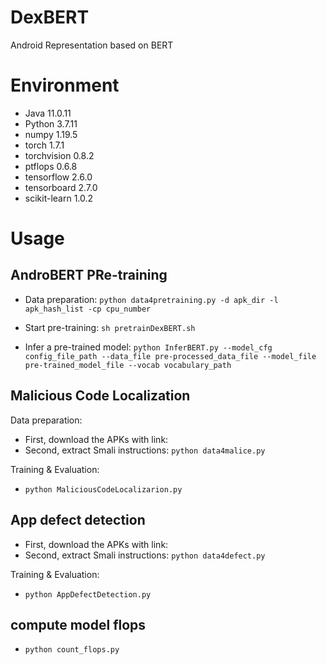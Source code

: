# DexBERT
Android Representation based on BERT

# Environment

  - Java 11.0.11
  - Python 3.7.11
  - numpy 1.19.5
  - torch 1.7.1
  - torchvision 0.8.2
  - ptflops 0.6.8
  - tensorflow 2.6.0
  - tensorboard 2.7.0
  - scikit-learn 1.0.2

# Usage

## AndroBERT PRe-training
  - Data preparation: ```python data4pretraining.py -d apk_dir -l apk_hash_list -cp cpu_number```

  - Start pre-training: ```sh pretrainDexBERT.sh```

  - Infer a pre-trained model: ```python InferBERT.py --model_cfg config_file_path --data_file pre-processed_data_file --model_file pre-trained_model_file --vocab vocabulary_path```

## Malicious Code Localization
Data preparation: 
  - First, download the APKs with link: 
  - Second, extract Smali instructions: ```python data4malice.py```

Training & Evaluation:
  - ```python MaliciousCodeLocalizarion.py```

## App defect detection
  - First, download the APKs with link: 
  - Second, extract Smali instructions: ```python data4defect.py```

Training & Evaluation:
  - ```python AppDefectDetection.py```

## compute model flops
  - ```python count_flops.py```